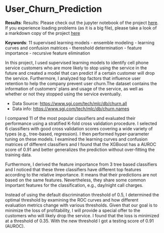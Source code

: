 # User_Churn_Prediction

**Results**:
Results: Please check out the jupyter notebook of the project [here](https://github.com/yanxiali/User_Churn_Predictions/blob/master/User_Churn_Prediction.ipynb). If you experience loading problems (as it is a big file), please take a look of a markdown copy of the project [here](https://github.com/yanxiali/User_Churn_Predictions/blob/master/results/User_Churn_Prediction.md)

**Keywords**:
11 supervised learning models - ensemble modeling - learning curves and confusion matrices - thereshold determination - feature importance - recursive feature elimination

In this project, I used supervised learning models to identify cell phone service customers who are more likely to stop using the service in the future and created a model that can predict if a certain customer will drop the service. Furthermore, I analyzed top factors that influence user retention to help the company prevent user churn.The dataset contains the information of customers' plans and usage of the service, as well as whether or not they stopped using the service eventually. 
- Data Source: https://www.sgi.com/tech/mlc/db/churn.all  
- Data info: https://www.sgi.com/tech/mlc/db/churn.names

I compared 11 of the most popular classifiers and evaluated their performance using a stratified K-fold cross validation procedure. I selected 6 classifiers with good cross validation scores covering a wide variety of types (e.g., tree-based, regression). I then performed hyper-parameter tuning on these models. I examined the learning curves and confusion matrices of different classifiers and I found that the XGBoost has a AUROC score of 0.91 and better generalizes the prediction without over-fitting the training data. 

Furthermore, I derived the feature importance from 3 tree based classifiers and I noticed that these three classifiers have different top features according to the relative importance. It means that their predictions are not based on the same features. Nevertheless, they share some common important features for the classification, e.g., day/night call charges. 

Instead of using the default discrimination threshold of 0.5, I determined the optimal threshold by examining the ROC curves and how different evaluation metrics change with various thresholds. Given that our goal is to minimize the loss of profitability, I will provide a special offer to the customers who will likely drop the service. I found that the loss is minimized at a threshold of 0.35. With the new threshold I got a testing score of 0.91 (AUROC).

